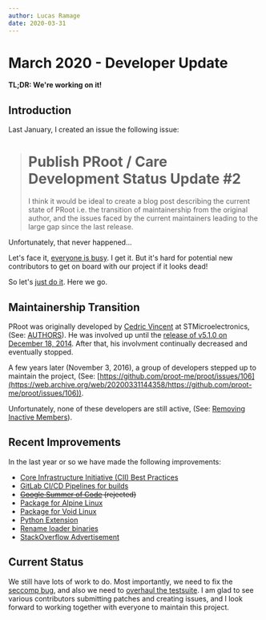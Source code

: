 ```yaml
---
author: Lucas Ramage
date: 2020-03-31
---
```


# March 2020 - Developer Update

**TL;DR: We're working on it!**

## Introduction

Last January, I created an issue the following issue:

> # Publish PRoot / Care Development Status Update #2
> I think it would be ideal to create a blog post describing the current 
> state of PRoot i.e. the transition of maintainership from the original author,
> and the issues faced by the current maintainers leading to the large gap since the last release.

Unfortunately, that never happened...

Let's face it, [everyone is busy](https://vcwithme.co/2020/02/06/everyone-is-busy). I get it.
But it's hard for potential new contributors to get on board with our project if it looks dead!

So let's [just do it](https://en.wikipedia.org/wiki/Just_Do_It). Here we go.

## Maintainership Transition

PRoot was originally developed by [Cedric Vincent](https://github.com/cedric-vincent) at STMicroelectronics, (See: [AUTHORS](https://github.com/proot-me/proot/blob/master/AUTHORS)).
He was involved up until the [release of v5.1.0 on December 18, 2014](https://github.com/proot-me/proot/releases/tag/v5.1.0).
After that, his involvment continually decreased and eventually stopped.

A few years later (November 3, 2016), a group of developers stepped up to maintain the project, (See: [https://github.com/proot-me/proot/issues/106](https://web.archive.org/web/20200331144358/https://github.com/proot-me/proot/issues/106)).

Unfortunately, none of these developers are still active, (See: [Removing Inactive Members](../posts/org-members.md)).

## Recent Improvements

In the last year or so we have made the following improvements:

- [Core Infrastructure Initiative (CII) Best Practices](https://bestpractices.coreinfrastructure.org/en/projects/2444)
- [GitLab CI/CD Pipelines for builds](https://gitlab.com/proot/proot)
- <s>[Google Summer of Code](https://github.com/proot-me/blog/issues/3) (rejected)</s>
- [Package for Alpine Linux](https://git.alpinelinux.org/aports/commit/?id=e5bc64161b3a4b079fa324bcb3a52e2303d17c08)
- [Package for Void Linux](https://github.com/proot-me/proot/commit/037e77ef796cf4f10e170007a9929bdc400ca3de)
- [Python Extension](https://github.com/proot-me/proot/pull/82)
- [Rename loader binaries](https://github.com/proot-me/proot/commit/20d619d907e7c80dc33b884a93d0645c7ea96cc2)
- [StackOverflow Advertisement](https://github.com/proot-me/blog/issues/7)

## Current Status

We still have lots of work to do. Most importantly, we need to fix the [seccomp bug](https://github.com/proot-me/proot/issues/106),
and also we need to [overhaul the testsuite](https://github.com/proot-me/proot/issues/164). I am glad to see various contributors
submitting patches and creating issues, and I look forward to working together with everyone to maintain this project.
